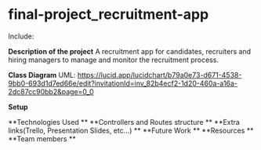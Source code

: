 # final-project_recruitment-app

Include:

**Description of the project**
A recruitment app for candidates, recruiters and hiring managers to manage and monitor the recruitment process.

**Class Diagram**
UML: https://lucid.app/lucidchart/b79a0e73-d671-4538-9bb0-693d1d7ed66e/edit?invitationId=inv_82b4ecf2-1d20-460a-a16a-2dc87cc90bb2&page=0_0

**Setup**

**Technologies Used
**
**Controllers and Routes structure
**
**Extra links(Trello, Presentation Slides, etc…)
**
**Future Work
**
**Resources
**
**Team members
**
